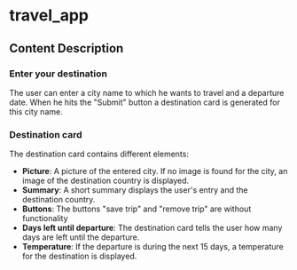 # travel_app

## Content Description

### Enter your destination
The user can enter a city name to which he wants to travel and a departure date. When he hits the "Submit" button a destination card is generated for this city name.

### Destination card
The destination card contains different elements:
- __Picture__: A picture of the entered city. If no image is found for the city, an image of the destination country is displayed.
- __Summary__: A short summary displays the user's entry and the destination country.
- __Buttons__: The buttons "save trip" and "remove trip" are without functionality
- __Days left until departure__: The destination card tells the user how many days are left until the departure.
- __Temperature__: If the departure is during the next 15 days, a temperature for the destination is displayed.